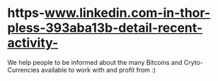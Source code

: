 # https-www.linkedin.com-in-thor-pless-393aba13b-detail-recent-activity-
 We help people to be informed about the many Bitcoins and Cryto-Currencies available to work with and profit from :)
